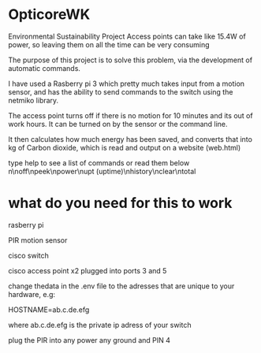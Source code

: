 # OpticoreWK
Environmental Sustainability Project
Access points can take like 15.4W of power, so leaving them on all the time can be very consuming  

The purpose of this project is to solve this problem, via the development of automatic commands.  

I have used a Rasberry pi 3 which pretty much takes input from a motion sensor, and has the ability to send commands to the switch using the netmiko library.  

The access point turns off if there is no motion for 10 minutes and its out of work hours. It can be turned on by the sensor or the command line.  

It then calculates how much energy has been saved, and converts that into kg of Carbon dioxide, which is read and output on a website (web.html)  

type help to see a list of commands or read them below
n\noff\npeek\npower\nupt (uptime)\nhistory\nclear\ntotal


# what do you need for this to work  

rasberry pi  

PIR motion sensor  

cisco switch  

cisco access point x2 plugged into ports 3 and 5  

change thedata in the .env file to the adresses that are unique to your hardware, e.g:  

HOSTNAME=ab.c.de.efg   

where ab.c.de.efg is the private ip adress of your switch    

plug the PIR into any power any ground and PIN 4 

